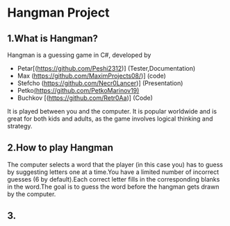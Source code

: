 # Hangman Project
## 1.What is Hangman?
Hangman is a guessing game in C#, developed by 
* Petar[(https://github.com/Peshi2312)] (Tester,Documentation)
* Max (https://github.com/MaximProjects08/)] (code)
* Stefcho (https://github.com/Necr0Lancer)] (Presentation)
* Petko[(https://github.com/PetkoMarinov19)](Leader)
* Buchkov [(https://github.com/Retr0Aa)] (Code) 

It is played between you and the computer. It is popular worldwide and is great for both kids and adults, as the game involves logical thinking and strategy.
## 2.How to play Hangman
The computer selects a word that the player (in this case you) has to guess by suggesting letters one at a time.You have a limited number of incorrect guesses (6 by default).Each correct letter fills in the corresponding blanks in the word.The goal is to guess the word before the hangman gets drawn by the computer.
## 3.


